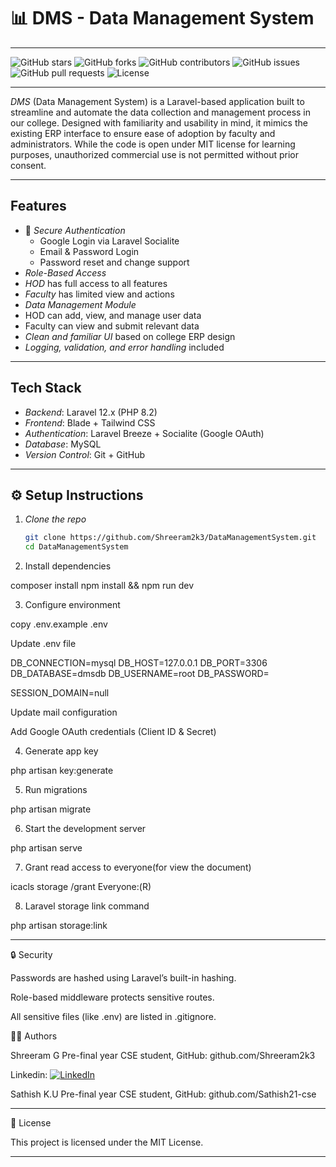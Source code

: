# 📊 DMS - Data Management System
---


![GitHub stars](https://img.shields.io/github/stars/Shreeram2k3/DataManagementSystem?style=social)
![GitHub forks](https://img.shields.io/github/forks/Shreeram2k3/DataManagementSystem?style=social)
![GitHub contributors](https://img.shields.io/github/contributors/Shreeram2k3/DataManagementSystem)
![GitHub issues](https://img.shields.io/github/issues/Shreeram2k3/DataManagementSystem)
![GitHub pull requests](https://img.shields.io/github/issues-pr/Shreeram2k3/DataManagementSystem)
![License](https://img.shields.io/github/license/Shreeram2k3/DataManagementSystem)

---

*DMS* (Data Management System) is a Laravel-based application built to streamline and automate the data collection and management process in our college. Designed with familiarity and usability in mind, it mimics the existing ERP interface to ensure ease of adoption by faculty and administrators. While the code is open under MIT license for learning purposes, unauthorized commercial use is not permitted without prior consent.

---


##  Features

- 🔐 *Secure Authentication*
  - Google Login via Laravel Socialite
  - Email & Password Login
  - Password reset and change support
-  *Role-Based Access*
  - *HOD* has full access to all features
  - *Faculty* has limited view and actions
-  *Data Management Module*
  - HOD can add, view, and manage user data
  - Faculty can view and submit relevant data
-  *Clean and familiar UI* based on college ERP design
-  *Logging, validation, and error handling* included

---

##  Tech Stack

- *Backend*: Laravel 12.x (PHP 8.2)
- *Frontend*: Blade + Tailwind CSS
- *Authentication*: Laravel Breeze + Socialite (Google OAuth)
- *Database*: MySQL
- *Version Control*: Git + GitHub

---

## ⚙ Setup Instructions

1. *Clone the repo*
   ```bash
   git clone https://github.com/Shreeram2k3/DataManagementSystem.git
   cd DataManagementSystem

2. Install dependencies

composer install
npm install && npm run dev


3. Configure environment

copy .env.example .env

Update .env file 

DB_CONNECTION=mysql
DB_HOST=127.0.0.1
DB_PORT=3306
DB_DATABASE=dmsdb
DB_USERNAME=root
DB_PASSWORD=

SESSION_DOMAIN=null

Update mail configuration

Add Google OAuth credentials (Client ID & Secret)



4. Generate app key

php artisan key:generate


5. Run migrations

php artisan migrate


6. Start the development server

php artisan serve

7. Grant read access to everyone(for view the document)

icacls storage /grant Everyone:(R)

8. Laravel storage link command

php artisan storage:link



---

🔒 Security

Passwords are hashed using Laravel’s built-in hashing.

Role-based middleware protects sensitive routes.

All sensitive files (like .env) are listed in .gitignore.




👨‍💻 Authors

Shreeram G
Pre-final year CSE student,
GitHub: github.com/Shreeram2k3

Linkedin:
[![LinkedIn](https://cdn-icons-png.flaticon.com/512/174/174857.png)](https://www.linkedin.com/in/shreeram2k3)
 
 Sathish K.U
 Pre-final year CSE student,
 GitHub: github.com/Sathish21-cse


---

📄 License

This project is licensed under the MIT License.

---
